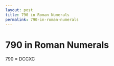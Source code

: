 ```yaml
---
layout: post
title: 790 in Roman Numerals
permalink: 790-in-roman-numerals
---
```


# 790 in Roman Numerals

790 = DCCXC
